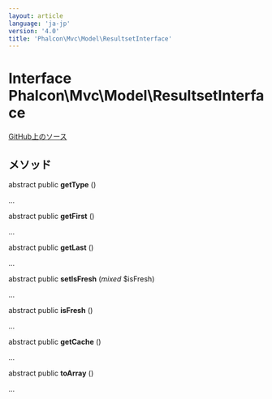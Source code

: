 ```yaml
---
layout: article
language: 'ja-jp'
version: '4.0'
title: 'Phalcon\Mvc\Model\ResultsetInterface'
---
```

# Interface **Phalcon\Mvc\Model\ResultsetInterface**

<a href="https://github.com/phalcon/cphalcon/tree/v4.0.0/phalcon/mvc/model/resultsetinterface.zep" class="btn btn-default btn-sm">GitHub上のソース</a>

## メソッド

abstract public **getType** ()

...

abstract public **getFirst** ()

...

abstract public **getLast** ()

...

abstract public **setIsFresh** (*mixed* $isFresh)

...

abstract public **isFresh** ()

...

abstract public **getCache** ()

...

abstract public **toArray** ()

...